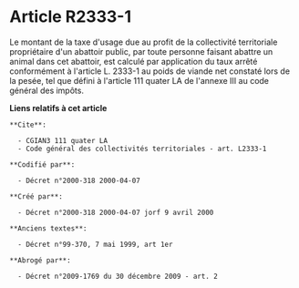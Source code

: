 # Article R2333-1

Le montant de la taxe d'usage due au profit de la collectivité territoriale propriétaire d'un abattoir public, par toute
personne faisant abattre un animal dans cet abattoir, est calculé par application du taux arrêté conformément à l'article L.
2333-1 au poids de viande net constaté lors de la pesée, tel que défini à l'article 111 quater LA de l'annexe III au code
général des impôts.

**Liens relatifs à cet article**

	**Cite**:

	  - CGIAN3 111 quater LA
	  - Code général des collectivités territoriales - art. L2333-1

	**Codifié par**:

	  - Décret n°2000-318 2000-04-07

	**Créé par**:

	  - Décret n°2000-318 2000-04-07 jorf 9 avril 2000

	**Anciens textes**:

	  - Décret n°99-370, 7 mai 1999, art 1er

	**Abrogé par**:

	  - Décret n°2009-1769 du 30 décembre 2009 - art. 2
